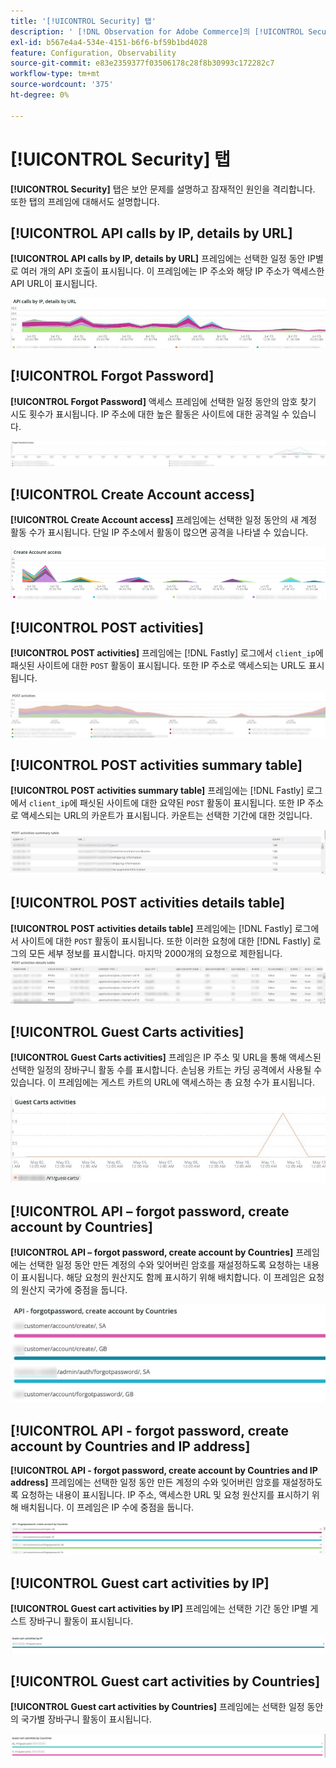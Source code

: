 ```yaml
---
title: '[!UICONTROL Security] 탭'
description: ' [!DNL Observation for Adobe Commerce]의 [!UICONTROL Security] 탭에 대해 알아봅니다.'
exl-id: b567e4a4-534e-4151-b6f6-bf59b1bd4028
feature: Configuration, Observability
source-git-commit: e83e2359377f03506178c28f8b30993c172282c7
workflow-type: tm+mt
source-wordcount: '375'
ht-degree: 0%

---
```


# [!UICONTROL Security] 탭

**[!UICONTROL Security]** 탭은 보안 문제를 설명하고 잠재적인 원인을 격리합니다. 또한 탭의 프레임에 대해서도 설명합니다.

## [!UICONTROL API calls by IP, details by URL]

**[!UICONTROL API calls by IP, details by URL]** 프레임에는 선택한 일정 동안 IP별로 여러 개의 API 호출이 표시됩니다. 이 프레임에는 IP 주소와 해당 IP 주소가 액세스한 API URL이 표시됩니다.

![IP별 API 호출](../../assets/tools/observation-for-adobe-commerce/calls-by-ip.jpg)

## [!UICONTROL Forgot Password]

**[!UICONTROL Forgot Password]** 액세스 프레임에 선택한 일정 동안의 암호 찾기 시도 횟수가 표시됩니다. IP 주소에 대한 높은 활동은 사이트에 대한 공격일 수 있습니다.

![암호 찾기](../../assets/tools/observation-for-adobe-commerce/forgot-password.jpg)

## [!UICONTROL Create Account access]

**[!UICONTROL Create Account access]** 프레임에는 선택한 일정 동안의 새 계정 활동 수가 표시됩니다. 단일 IP 주소에서 활동이 많으면 공격을 나타낼 수 있습니다.

![계정 만들기 액세스](../../assets/tools/observation-for-adobe-commerce/create-account-access.png)

## [!UICONTROL POST activities]

**[!UICONTROL POST activities]** 프레임에는 [!DNL Fastly] 로그에서 `client_ip`에 패싯된 사이트에 대한 `POST` 활동이 표시됩니다. 또한 IP 주소로 액세스되는 URL도 표시됩니다.

![POST 활동](../../assets/tools/observation-for-adobe-commerce/POST-activities.jpg)

## [!UICONTROL POST activities summary table]

**[!UICONTROL POST activities summary table]** 프레임에는 [!DNL Fastly] 로그에서 `client_ip`에 패싯된 사이트에 대한 요약된 `POST` 활동이 표시됩니다. 또한 IP 주소로 액세스되는 URL의 카운트가 표시됩니다. 카운트는 선택한 기간에 대한 것입니다.

![POST-활동-요약](../../assets/tools/observation-for-adobe-commerce/POST-activities-summary.jpg)

## [!UICONTROL POST activities details table]

**[!UICONTROL POST activities details table]** 프레임에는 [!DNL Fastly] 로그에서 사이트에 대한 `POST` 활동이 표시됩니다. 또한 이러한 요청에 대한 [!DNL Fastly] 로그의 모든 세부 정보를 표시합니다. 마지막 2000개의 요청으로 제한됩니다.
![POST-활동-세부 정보](../../assets/tools/observation-for-adobe-commerce/POST-activities-details.jpg)

## [!UICONTROL Guest Carts activities]

**[!UICONTROL Guest Carts activities]** 프레임은 IP 주소 및 URL을 통해 액세스된 선택한 일정의 장바구니 활동 수를 표시합니다. 손님용 카트는 카딩 공격에서 사용될 수 있습니다. 이 프레임에는 게스트 카트의 URL에 액세스하는 총 요청 수가 표시됩니다.

![guest-carts-activities](../../assets/tools/observation-for-adobe-commerce/guest-carts-activities.jpg)

## [!UICONTROL API – forgot password, create account by Countries]

**[!UICONTROL API – forgot password, create account by Countries]** 프레임에는 선택한 일정 동안 만든 계정의 수와 잊어버린 암호를 재설정하도록 요청하는 내용이 표시됩니다. 해당 요청의 원산지도 함께 표시하기 위해 배치합니다. 이 프레임은 요청의 원산지 국가에 중점을 둡니다.

![api-forgot-countries](../../assets/tools/observation-for-adobe-commerce/api-forgot-countries.jpg)

## [!UICONTROL API - forgot password, create account by Countries and IP address]

**[!UICONTROL API - forgot password, create account by Countries and IP address]** 프레임에는 선택한 일정 동안 만든 계정의 수와 잊어버린 암호를 재설정하도록 요청하는 내용이 표시됩니다. IP 주소, 액세스한 URL 및 요청 원산지를 표시하기 위해 배치됩니다. 이 프레임은 IP 수에 중점을 둡니다.

![api-forgot-countries-ip](../../assets/tools/observation-for-adobe-commerce/api-forgot-countries-ip.png)

## [!UICONTROL Guest cart activities by IP]

**[!UICONTROL Guest cart activities by IP]** 프레임에는 선택한 기간 동안 IP별 게스트 장바구니 활동이 표시됩니다.

![guest-cart-ip](../../assets/tools/observation-for-adobe-commerce/guest-cart-ip.png)

## [!UICONTROL Guest cart activities by Countries]

**[!UICONTROL Guest cart activities by Countries]** 프레임에는 선택한 일정 동안의 국가별 장바구니 활동이 표시됩니다.

![guest-cart-country](../../assets/tools/observation-for-adobe-commerce/guest-cart-country.png)
